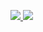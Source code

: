 <p>
<a target="_blank" rel="noopener noreferrer" href="https://github.com/nuxseme/domain-driven-design-in-php">
    <img src="https://img.shields.io/badge/Github-%20-%20?style=social&logo=github">
</a>  
<a target="_blank" rel="noopener noreferrer" href="https://nuxse.gitbook.io/domain-driven-design-in-php/">
  <img src="https://uploads-ssl.webflow.com/5c349f90a3cd4515d0564552/5ca4a75b42e38558959fdbb8_favicon.ico">
</a>
 </p>




